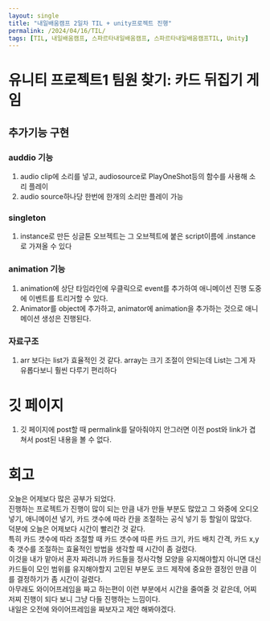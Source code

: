```yaml
---
layout: single
title: "내일배움캠프 2일차 TIL + unity프로젝트 진행"
permalink: /2024/04/16/TIL/
tags: [TIL, 내일배움캠프, 스파르타내일배움캠프, 스파르타내일배움캠프TIL, Unity]
---
```


# 유니티 프로젝트1 팀원 찾기: 카드 뒤집기 게임
## 추가기능 구현
### auddio 기능
  1. audio clip에 소리를 넣고, audiosource로 PlayOneShot등의 함수를 사용해 소리 플레이
  2. audio source하나당 한번에 한개의 소리만 플레이 가능

### singleton
  1. instance로 만든 싱글톤 오브젝트는 그 오브젝트에 붙은 script이름에 .instance로 가져올 수 있다

### animation 기능
  1. animation에 상단 타임라인에 우클릭으로 event를 추가하여 애니메이션 진행 도중에 이벤트를 트리거할 수 있다.
  2. Animator를 object에 추가하고, animator에 animation을 추가하는 것으로 애니메이션 생성은 진행된다.

### 자료구조
  1. arr 보다는 list가 효율적인 것 같다. array는 크기 조절이 안되는데 List는 그게 자유롭다보니 훨씬 다루기 편리하다

# 깃 페이지
  1. 깃 페이지에 post할 때 permalink를 달아줘야지 안그러면 이전 post와 link가 겹쳐서 post된 내용을 볼 수 없다.

# 회고
오늘은 어제보다 많은 공부가 되었다.<br>
진행하는 프로젝트가 진행이 많이 되는 만큼 내가 만들 부분도 많았고 그 와중에 오디오 넣기, 애니메이션 넣기, 카드 갯수에 따라 칸을 조절하는 공식 넣기 등 할일이 많았다.<br>
덕분에 오늘은 어제보다 시간이 빨리간 것 같다.<br>
특히 카드 갯수에 따라 조절할 때 카드 갯수에 따른 카드 크기, 카드 배치 간격, 카드 x,y축 갯수를 조절하는 효율적인 방법을 생각할 때 시간이 좀 걸렸다.<br>
이것을 내가 맡아서 혼자 짜려니까 카드들을 정사각형 모양을 유지해야할지 아니면 대신 카드들이 모인 범위를 유지해야할지 고민된 부분도 코드 제작에 중요한 결정인 만큼 이를 결정하기가 좀 시간이 걸렸다.<br>
아무래도 와이어프레임을 짜고 하는편이 이런 부분에서 시간을 줄여줄 것 같은데, 어찌저찌 진행이 되다 보니 그냥 다들 진행하는 느낌이다.<br>
내일은 오전에 와이어프레임을 짜보자고 제안 해봐야겠다.
